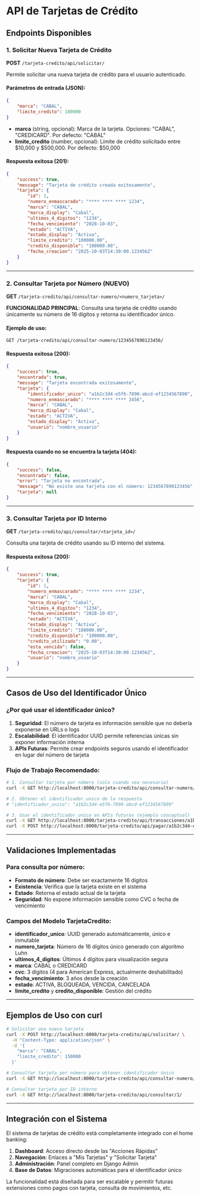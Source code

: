 # API de Tarjetas de Crédito

## Endpoints Disponibles

### 1. Solicitar Nueva Tarjeta de Crédito

**POST** `/tarjeta-credito/api/solicitar/`

Permite solicitar una nueva tarjeta de crédito para el usuario autenticado.

#### Parámetros de entrada (JSON):
```json
{
    "marca": "CABAL",
    "limite_credito": 100000
}
```

- **marca** (string, opcional): Marca de la tarjeta. Opciones: "CABAL", "CREDICARD". Por defecto: "CABAL"
- **limite_credito** (number, opcional): Límite de crédito solicitado entre $10,000 y $500,000. Por defecto: $50,000

#### Respuesta exitosa (201):
```json
{
    "success": true,
    "message": "Tarjeta de crédito creada exitosamente",
    "tarjeta": {
        "id": 1,
        "numero_enmascarado": "**** **** **** 1234",
        "marca": "CABAL",
        "marca_display": "Cabal",
        "ultimos_4_digitos": "1234",
        "fecha_vencimiento": "2028-10-03",
        "estado": "ACTIVA",
        "estado_display": "Activa",
        "limite_credito": "100000.00",
        "credito_disponible": "100000.00",
        "fecha_creacion": "2025-10-03T14:30:00.123456Z"
    }
}
```

---

### 2. Consultar Tarjeta por Número (NUEVO)

**GET** `/tarjeta-credito/api/consultar-numero/<numero_tarjeta>/`

**FUNCIONALIDAD PRINCIPAL**: Consulta una tarjeta de crédito usando únicamente su número de 16 dígitos y retorna su identificador único.

#### Ejemplo de uso:
```
GET /tarjeta-credito/api/consultar-numero/1234567890123456/
```

#### Respuesta exitosa (200):
```json
{
    "success": true,
    "encontrada": true,
    "message": "Tarjeta encontrada exitosamente",
    "tarjeta": {
        "identificador_unico": "a1b2c3d4-e5f6-7890-abcd-ef1234567890",
        "numero_enmascarado": "**** **** **** 3456",
        "marca": "CABAL",
        "marca_display": "Cabal",
        "estado": "ACTIVA",
        "estado_display": "Activa",
        "usuario": "nombre_usuario"
    }
}
```

#### Respuesta cuando no se encuentra la tarjeta (404):
```json
{
    "success": false,
    "encontrada": false,
    "error": "Tarjeta no encontrada",
    "message": "No existe una tarjeta con el número: 1234567890123456",
    "tarjeta": null
}
```

---

### 3. Consultar Tarjeta por ID Interno

**GET** `/tarjeta-credito/api/consultar/<tarjeta_id>/`

Consulta una tarjeta de crédito usando su ID interno del sistema.

#### Respuesta exitosa (200):
```json
{
    "success": true,
    "tarjeta": {
        "id": 1,
        "numero_enmascarado": "**** **** **** 1234",
        "marca": "CABAL",
        "marca_display": "Cabal",
        "ultimos_4_digitos": "1234",
        "fecha_vencimiento": "2028-10-03",
        "estado": "ACTIVA",
        "estado_display": "Activa",
        "limite_credito": "100000.00",
        "credito_disponible": "100000.00",
        "credito_utilizado": "0.00",
        "esta_vencida": false,
        "fecha_creacion": "2025-10-03T14:30:00.123456Z",
        "usuario": "nombre_usuario"
    }
}
```

---

## Casos de Uso del Identificador Único

### ¿Por qué usar el identificador único?

1. **Seguridad**: El número de tarjeta es información sensible que no debería exponerse en URLs o logs
2. **Escalabilidad**: El identificador UUID permite referencias únicas sin exponer información interna
3. **APIs Futuras**: Permite crear endpoints seguros usando el identificador en lugar del número de tarjeta

### Flujo de Trabajo Recomendado:

```bash
# 1. Consultar tarjeta por número (solo cuando sea necesario)
curl -X GET http://localhost:8000/tarjeta-credito/api/consultar-numero/1234567890123456/

# 2. Obtener el identificador_unico de la respuesta
# "identificador_unico": "a1b2c3d4-e5f6-7890-abcd-ef1234567890"

# 3. Usar el identificador_unico en APIs futuras (ejemplo conceptual)
curl -X GET http://localhost:8000/tarjeta-credito/api/transacciones/a1b2c3d4-e5f6-7890-abcd-ef1234567890/
curl -X POST http://localhost:8000/tarjeta-credito/api/pagar/a1b2c3d4-e5f6-7890-abcd-ef1234567890/
```

---

## Validaciones Implementadas

### Para consulta por número:
- **Formato de número**: Debe ser exactamente 16 dígitos
- **Existencia**: Verifica que la tarjeta existe en el sistema
- **Estado**: Retorna el estado actual de la tarjeta
- **Seguridad**: No expone información sensible como CVC o fecha de vencimiento

### Campos del Modelo TarjetaCredito:
- **identificador_unico**: UUID generado automáticamente, único e inmutable
- **numero_tarjeta**: Número de 16 dígitos único generado con algoritmo Luhn
- **ultimos_4_digitos**: Últimos 4 dígitos para visualización segura
- **marca**: CABAL o CREDICARD
- **cvc**: 3 dígitos (4 para American Express, actualmente deshabilitado)
- **fecha_vencimiento**: 3 años desde la creación
- **estado**: ACTIVA, BLOQUEADA, VENCIDA, CANCELADA
- **limite_credito** y **credito_disponible**: Gestión del crédito

---

## Ejemplos de Uso con curl

```bash
# Solicitar una nueva tarjeta
curl -X POST http://localhost:8000/tarjeta-credito/api/solicitar/ \
  -H "Content-Type: application/json" \
  -d '{
    "marca": "CABAL",
    "limite_credito": 150000
  }'

# Consultar tarjeta por número para obtener identificador único
curl -X GET http://localhost:8000/tarjeta-credito/api/consultar-numero/1234567890123456/

# Consultar tarjeta por ID interno
curl -X GET http://localhost:8000/tarjeta-credito/api/consultar/1/
```

---

## Integración con el Sistema

El sistema de tarjetas de crédito está completamente integrado con el home banking:

1. **Dashboard**: Acceso directo desde las "Acciones Rápidas"
2. **Navegación**: Enlaces a "Mis Tarjetas" y "Solicitar Tarjeta"
3. **Administración**: Panel completo en Django Admin
4. **Base de Datos**: Migraciones automáticas para el identificador único

La funcionalidad está diseñada para ser escalable y permitir futuras extensiones como pagos con tarjeta, consulta de movimientos, etc.

